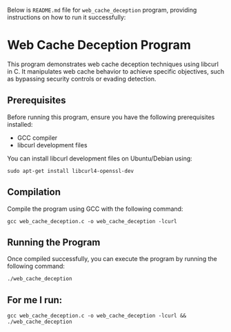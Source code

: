 Below is `README.md` file for  `web_cache_deception` program, providing instructions on how to run it successfully:


# Web Cache Deception Program

This program demonstrates web cache deception techniques using libcurl in C. It manipulates web cache behavior to achieve specific objectives, such as bypassing security controls or evading detection.

## Prerequisites

Before running this program, ensure you have the following prerequisites installed:

- GCC compiler
- libcurl development files

You can install libcurl development files on Ubuntu/Debian using:

```
sudo apt-get install libcurl4-openssl-dev

```

## Compilation

Compile the program using GCC with the following command:

```
gcc web_cache_deception.c -o web_cache_deception -lcurl

```

## Running the Program

Once compiled successfully, you can execute the program by running the following command:

```
./web_cache_deception

```
## For me I run: 
```
gcc web_cache_deception.c -o web_cache_deception -lcurl && ./web_cache_deception

```

